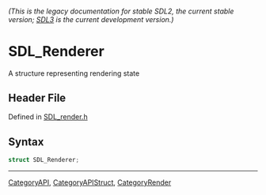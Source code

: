 ###### (This is the legacy documentation for stable SDL2, the current stable version; [SDL3](https://wiki.libsdl.org/SDL3/) is the current development version.)
# SDL_Renderer

A structure representing rendering state

## Header File

Defined in [SDL_render.h](https://github.com/libsdl-org/SDL/blob/SDL2/include/SDL_render.h)

## Syntax

```c
struct SDL_Renderer;
```

----
[CategoryAPI](CategoryAPI), [CategoryAPIStruct](CategoryAPIStruct), [CategoryRender](CategoryRender)

